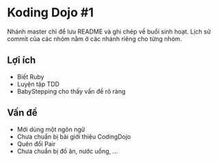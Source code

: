 Koding Dojo #1
==============

Nhánh master chỉ để lưu README và ghi chép về buổi sinh hoạt. Lịch sử commit
của các nhóm nằm ở các nhánh riêng cho từng nhóm.

## Lợi ích

- Biết Ruby
- Luyện tập TDD
- BabyStepping cho thấy vấn đề rõ ràng

## Vấn đề

- Mới dùng một ngôn ngữ
- Chưa chuẩn bị bài giới thiệu CodingDojo
- Quên đổi Pair
- Chưa chuẩn bị đồ ăn, nước uống, ...
